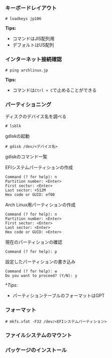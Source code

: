### キーボードレイアウト
```
# loadkeys jp106
```

**Tips:**
- コマンドはJIS配列用
- デフォルトはUS配列
### インターネット接続確認
```
# ping archlinux.jp
```

**Tips:**
- コマンドは`Ctrl + C`で止めることができる
### パーティショニング
ディスクのデバイス名を調べる
```
# lsblk
```

gdiskの起動
```
# gdisk /dev/<デバイス名>
```
gdiskのコマンド一覧

EFIシステムパーティションの作成
```gdisk
Command (? for help): n
Partition number: <Enter>
First sector: <Enter>
Last sector: +512M
Hex code or GUID: ef00
```

Arch Linux用パーティションの作成
```gdisk
Command (? for help): n
Partition number: <Enter>
First sector: <Enter>
Last sector: <Enter>
Hex code or GUID: <Enter>
```

現在のパーティションの確認
```gdisk
Command (? for help): p
```

設定したパーティションの書き込み
```gdisk
Command (? for help): w
Do you want to proceed? (Y/N): y
```

**Tips:*
- パーティションテーブルのフォーマットはGPT
### フォーマット
```
# mkfs.vfat -F32 /dev/<EFIシステムパーティション>
```
### ファイルシステムのマウント
### パッケージのインストール
